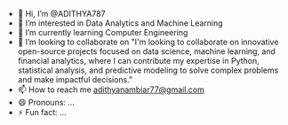 - 👋 Hi, I’m @ADITHYA787
- 👀 I’m interested in Data Analytics and Machine Learning
- 🌱 I’m currently learning Computer Engineering
- 💞️ I’m looking to collaborate on "I'm looking to collaborate on innovative open-source projects focused on data science, machine learning, and financial analytics, where I can contribute my expertise in Python, statistical analysis, and predictive modeling to solve complex problems and make impactful decisions."
- 📫 How to reach me adithyanambiar77@gmail.com
- 😄 Pronouns: ...
- ⚡ Fun fact: ...

<!---
ADITHYA787/ADITHYA787 is a ✨ special ✨ repository because its `README.md` (this file) appears on your GitHub profile.
You can click the Preview link to take a look at your changes.
--->
